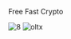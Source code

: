 Free Fast Crypto

![8](https://github.com/user-attachments/assets/36905337-a4ba-40df-b214-e98a2e6d1959)
![oltx](https://github.com/user-attachments/assets/508b8b44-a4ba-45ff-9e14-be5266e29d47)
